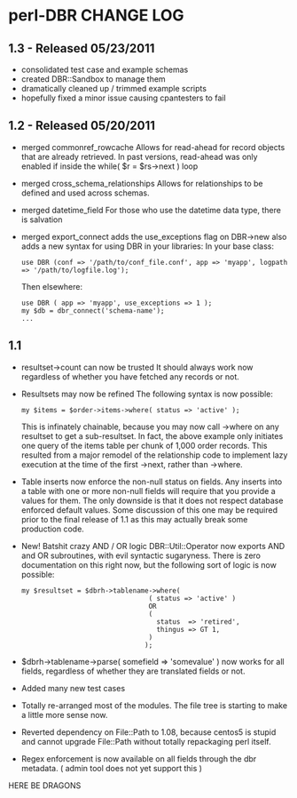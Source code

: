 perl-DBR CHANGE LOG
===

1.3 - Released 05/23/2011
---
  - consolidated test case and example schemas
  - created DBR::Sandbox to manage them
  - dramatically cleaned up / trimmed example scripts
  - hopefully fixed a minor issue causing cpantesters to fail

1.2 - Released 05/20/2011
---
  - merged commonref_rowcache
    Allows for read-ahead for record objects that are already retrieved.
    In past versions, read-ahead was only enabled if inside the while( $r = $rs->next ) loop
  - merged cross_schema_relationships
    Allows for relationships to be defined and used across schemas.
  - merged datetime_field
    For those who use the datetime data type, there is salvation
  - merged export_connect
    adds the use_exceptions flag on DBR->new
    also adds a new syntax for using DBR in your libraries:
    In your base class:

        use DBR (conf => '/path/to/conf_file.conf', app => 'myapp', logpath => '/path/to/logfile.log');

    Then elsewhere:

        use DBR ( app => 'myapp', use_exceptions => 1 ); 
        my $db = dbr_connect('schema-name');
        ...

1.1
---
  - resultset->count can now be trusted 
    It should always work now regardless of whether you have fetched any records or not.

  - Resultsets may now be refined
    The following syntax is now possible:

        my $items = $order->items->where( status => 'active' );

    This is infinately chainable, because you may now call ->where on any resultset to get a sub-resultset. In fact, the above example only initiates one query of the items table per chunk of 1,000 order records. This resulted from a major remodel of the relationship code to implement lazy execution at the time of the first ->next, rather than ->where.

  - Table inserts now enforce the non-null status on fields.
    Any inserts into a table with one or more non-null fields will require that you provide a values for them. The only downside is that it does not respect database enforced default values. Some discussion of this one may be required prior to the final release of 1.1 as this may actually break some production code.

  - New! Batshit crazy AND / OR logic
    DBR::Util::Operator now exports AND and OR subroutines, with evil syntactic sugaryness. There is zero documentation on this right now, but the following sort of logic is now possible:

        my $resultset = $dbrh->tablename->where(
                                        ( status => 'active' )
                                        OR
                                        (
                                          status  => 'retired',
                                          thingus => GT 1,
                                        )
                                       );

  - $dbrh->tablename->parse( somefield => 'somevalue' ) now works for all fields, regardless of whether they are translated fields or not.
  - Added many new test cases
  - Totally re-arranged most of the modules. The file tree is starting to make a little more sense now.
  - Reverted dependency on File::Path to 1.08, because centos5 is stupid and cannot upgrade File::Path without totally repackaging perl itself.
  - Regex enforcement is now available on all fields through the dbr metadata. ( admin tool does not yet support this )


HERE BE DRAGONS
